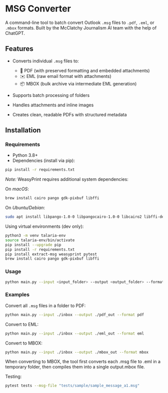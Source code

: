 # MSG Converter

A command-line tool to batch convert Outlook `.msg` files to `.pdf`, `.eml`, or `.mbox` formats. Built by the McClatchy Journalism AI team with the help of ChatGPT.

## Features

- Converts individual `.msg` files to:
  - 📄 PDF (with preserved formatting and embedded attachments)
  - ✉️ EML (raw email format with attachments)
  - 📦 MBOX (bulk archive via intermediate EML generation)

- Supports batch processing of folders
- Handles attachments and inline images
- Creates clean, readable PDFs with structured metadata

## Installation

### Requirements

- Python 3.8+
- Dependencies (install via pip):

```bash
pip install -r requirements.txt
```

*Note:* WeasyPrint requires additional system dependencies:

On *macOS*:

```bash
brew install cairo pango gdk-pixbuf libffi
```

On *Ubuntu/Debian*:

```bash
sudo apt install libpango-1.0-0 libpangocairo-1.0-0 libcairo2 libffi-dev shared-mime-info
```

Using virtual environments (dev only):

```bash
python3 -m venv talaria-env
source talaria-env/bin/activate
pip install --upgrade pip
pip install -r requirements.txt
pip install extract-msg weasyprint pytest
brew install cairo pango gdk-pixbuf libffi
```

### Usage

```bash
python main.py --input <input_folder> --output <output_folder> --format <pdf|eml|mbox>
```

### Examples
Convert all `.msg` files in a folder to PDF:

```bash
python main.py --input ./inbox --output ./pdf_out --format pdf
```

Convert to EML:

```bash
python main.py --input ./inbox --output ./eml_out --format eml
```

Convert to MBOX:

```bash
python main.py --input ./inbox --output ./mbox_out --format mbox
```

When converting to MBOX, the tool first converts each .msg file to .eml in a temporary folder, then compiles them into a single output.mbox file.

Testing:

```bash
pytest tests --msg-file "tests/sample/sample_message_a1.msg"    
```